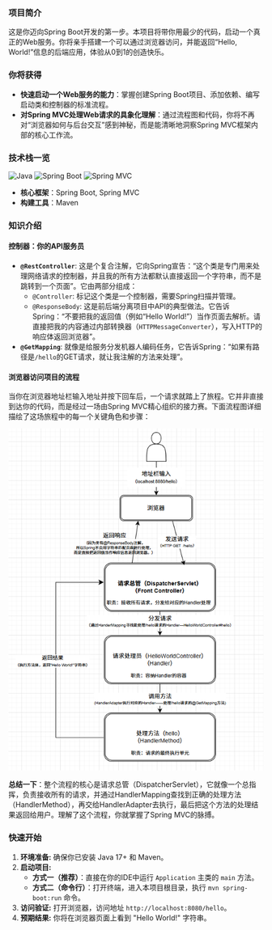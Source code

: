 ### 项目简介

这是你迈向Spring Boot开发的第一步。本项目将带你用最少的代码，启动一个真正的Web服务。你将亲手搭建一个可以通过浏览器访问，并能返回“Hello, World!”信息的后端应用，体验从0到1的创造快乐。

### 你将获得

- **快速启动一个Web服务的能力**：掌握创建Spring Boot项目、添加依赖、编写启动类和控制器的标准流程。
- **对Spring MVC处理Web请求的具象化理解**：通过流程图和代码，你将不再对“浏览器如何与后台交互”感到神秘，而是能清晰地洞察Spring MVC框架内部的核心工作流。
### 技术栈一览

![Java](https://img.shields.io/badge/Java-17+-blue.svg) ![Spring Boot](https://img.shields.io/badge/Spring%20Boot-3.x-brightgreen.svg) ![Spring MVC](https://img.shields.io/badge/Spring%20MVC-6.x-blue.svg)
- **核心框架**：Spring Boot, Spring MVC
- **构建工具**：Maven
### 知识介绍

#### 控制器：你的API服务员

- **`@RestController`**: 这是个复合注解，它向Spring宣告：“这个类是专门用来处理网络请求的控制器，并且我的所有方法都默认直接返回一个字符串，而不是跳转到一个页面”。它由两部分组成：
  - `@Controller`: 标记这个类是一个控制器，需要Spring扫描并管理。
  - `@ResponseBody`: 这是前后端分离项目中API的典型做法。它告诉Spring：“不要把我的返回值（例如“Hello World!”）当作页面去解析。请直接把我的内容通过内部转换器（`HTTPMessageConverter`），写入HTTP的响应体返回浏览器”。
- **`@GetMapping`**: 就像是给服务分发机器人编码任务，它告诉Spring：“如果有路径是`/hello`的GET请求，就让我注解的方法来处理”。

#### 浏览器访问项目的流程

当你在浏览器地址栏输入地址并按下回车后，一个请求就踏上了旅程。它并非直接到达你的代码，而是经过一场由Spring MVC精心组织的接力赛。下面流程图详细描绘了这场旅程中的每一个关键角色和步骤：

![请求处理流程图](../img/moudle-01-请求处理流程图.png)

**总结一下**：整个流程的核心是请求总管（DispatcherServlet），它就像一个总指挥，负责接收所有的请求，并通过HandlerMapping查找到正确的处理方法（HandlerMethod），再交给HandlerAdapter去执行，最后把这个方法的处理结果返回给用户。理解了这个流程，你就掌握了Spring MVC的脉搏。
### 快速开始

1. **环境准备:** 确保你已安装 Java 17+ 和 Maven。
2. **启动项目:** 
	- **方式一（推荐）**：直接在你的IDE中运行 `Application` 主类的 `main` 方法。
    - **方式二（命令行）**：打开终端，进入本项目根目录，执行 `mvn spring-boot:run` 命令。
3. **访问验证:** 打开浏览器，访问地址 `http://localhost:8080/hello`。
4. **预期结果:** 你将在浏览器页面上看到 "Hello World!" 字符串。
